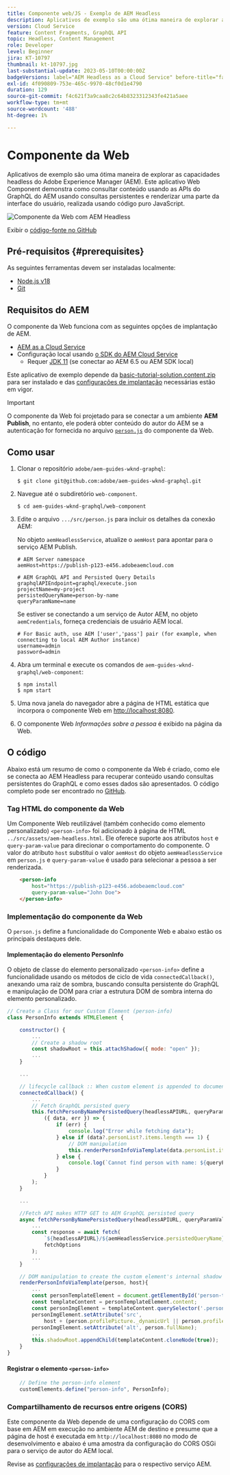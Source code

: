 ```yaml
---
title: Componente web/JS - Exemplo de AEM Headless
description: Aplicativos de exemplo são uma ótima maneira de explorar as capacidades headless do Adobe Experience Manager (AEM). Este aplicativo Web Component/JS demonstra como consultar conteúdo usando as APIs do GraphQL do AEM usando consultas persistentes.
version: Cloud Service
feature: Content Fragments, GraphQL API
topic: Headless, Content Management
role: Developer
level: Beginner
jira: KT-10797
thumbnail: kt-10797.jpg
last-substantial-update: 2023-05-10T00:00:00Z
badgeVersions: label="AEM Headless as a Cloud Service" before-title="false"
exl-id: 4f090809-753e-465c-9970-48cf0d1e4790
duration: 129
source-git-commit: f4c621f3a9caa8c2c64b8323312343fe421a5aee
workflow-type: tm+mt
source-wordcount: '488'
ht-degree: 1%

---
```


# Componente da Web

Aplicativos de exemplo são uma ótima maneira de explorar as capacidades headless do Adobe Experience Manager (AEM). Este aplicativo Web Component demonstra como consultar conteúdo usando as APIs do GraphQL do AEM usando consultas persistentes e renderizar uma parte da interface do usuário, realizada usando código puro JavaScript.

![Componente da Web com AEM Headless](./assets/web-component/web-component.png)

Exibir o [código-fonte no GitHub](https://github.com/adobe/aem-guides-wknd-graphql/tree/main/web-component)

## Pré-requisitos {#prerequisites}

As seguintes ferramentas devem ser instaladas localmente:

+ [Node.js v18](https://nodejs.org/en/)
+ [Git](https://git-scm.com/)

## Requisitos do AEM

O componente da Web funciona com as seguintes opções de implantação de AEM.

+ [AEM as a Cloud Service](https://experienceleague.adobe.com/docs/experience-manager-cloud-service/content/implementing/deploying/overview.html)
+ Configuração local usando [o SDK do AEM Cloud Service](https://experienceleague.adobe.com/docs/experience-manager-learn/cloud-service/local-development-environment-set-up/overview.html?lang=pt-BR)
   + Requer [JDK 11](https://experience.adobe.com/#/downloads/content/software-distribution/en/general.html?1_group.propertyvalues.property=.%2Fjcr%3Acontent%2Fmetadata%2Fdc%3AsoftwareType&amp;1_group.propertyvalues.operation=equals&amp;1_group.propertyvalues.0_values=software-type%3Atooling&amp;fulltext=Oracle%7E+JDK%7E+11%7E&amp;orderby=%40jcr%3Acontent%2Fjcr%3AlastModified&amp;orderby.sort=desc&amp;layout=list&amp;p.offset=0&amp;p.limit=11) (se conectar ao AEM 6.5 ou AEM SDK local)

Este aplicativo de exemplo depende da [basic-tutorial-solution.content.zip](../multi-step/assets/explore-graphql-api/basic-tutorial-solution.content.zip) para ser instalado e das [configurações de implantação](../deployment/web-component.md) necessárias estão em vigor.


>[!IMPORTANT]
>
>O componente da Web foi projetado para se conectar a um ambiente __AEM Publish__, no entanto, ele poderá obter conteúdo do autor do AEM se a autenticação for fornecida no arquivo [`person.js`](https://github.com/adobe/aem-guides-wknd-graphql/blob/main/web-component/src/person.js#L11) do componente da Web.

## Como usar

1. Clonar o repositório `adobe/aem-guides-wknd-graphql`:

   ```shell
   $ git clone git@github.com:adobe/aem-guides-wknd-graphql.git
   ```

1. Navegue até o subdiretório `web-component`.

   ```shell
   $ cd aem-guides-wknd-graphql/web-component
   ```

1. Edite o arquivo `.../src/person.js` para incluir os detalhes da conexão AEM:

   No objeto `aemHeadlessService`, atualize o `aemHost` para apontar para o serviço AEM Publish.

   ```plain
   # AEM Server namespace
   aemHost=https://publish-p123-e456.adobeaemcloud.com
   
   # AEM GraphQL API and Persisted Query Details
   graphqlAPIEndpoint=graphql/execute.json
   projectName=my-project
   persistedQueryName=person-by-name
   queryParamName=name
   ```

   Se estiver se conectando a um serviço de Autor AEM, no objeto `aemCredentials`, forneça credenciais de usuário AEM local.

   ```plain
   # For Basic auth, use AEM ['user','pass'] pair (for example, when connecting to local AEM Author instance)
   username=admin
   password=admin
   ```

1. Abra um terminal e execute os comandos de `aem-guides-wknd-graphql/web-component`:

   ```shell
   $ npm install
   $ npm start
   ```

1. Uma nova janela do navegador abre a página de HTML estática que incorpora o componente Web em [http://localhost:8080](http://localhost:8080).
1. O componente Web _Informações sobre a pessoa_ é exibido na página da Web.

## O código

Abaixo está um resumo de como o componente da Web é criado, como ele se conecta ao AEM Headless para recuperar conteúdo usando consultas persistentes do GraphQL e como esses dados são apresentados. O código completo pode ser encontrado no [GitHub](https://github.com/adobe/aem-guides-wknd-graphql/tree/main/web-component).

### Tag HTML do componente da Web

Um Componente Web reutilizável (também conhecido como elemento personalizado) `<person-info>` foi adicionado à página de HTML `../src/assets/aem-headless.html`. Ele oferece suporte aos atributos `host` e `query-param-value` para direcionar o comportamento do componente. O valor do atributo `host` substitui o valor `aemHost` do objeto `aemHeadlessService` em `person.js` e `query-param-value` é usado para selecionar a pessoa a ser renderizada.

```html
    <person-info 
        host="https://publish-p123-e456.adobeaemcloud.com"
        query-param-value="John Doe">
    </person-info>
```

### Implementação do componente da Web

O `person.js` define a funcionalidade do Componente Web e abaixo estão os principais destaques dele.

#### Implementação do elemento PersonInfo

O objeto de classe do elemento personalizado `<person-info>` define a funcionalidade usando os métodos de ciclo de vida `connectedCallback()`, anexando uma raiz de sombra, buscando consulta persistente do GraphQL e manipulação de DOM para criar a estrutura DOM de sombra interna do elemento personalizado.

```javascript
// Create a Class for our Custom Element (person-info)
class PersonInfo extends HTMLElement {

    constructor() {
        ...
        // Create a shadow root
        const shadowRoot = this.attachShadow({ mode: "open" });
        ...
    }

    ...

    // lifecycle callback :: When custom element is appended to document
    connectedCallback() {
        ...
        // Fetch GraphQL persisted query
        this.fetchPersonByNamePersistedQuery(headlessAPIURL, queryParamValue).then(
            ({ data, err }) => {
                if (err) {
                    console.log("Error while fetching data");
                } else if (data?.personList?.items.length === 1) {
                    // DOM manipulation
                    this.renderPersonInfoViaTemplate(data.personList.items[0], host);
                } else {
                    console.log(`Cannot find person with name: ${queryParamValue}`);
                }
            }
        );
    }

    ...

    //Fetch API makes HTTP GET to AEM GraphQL persisted query
    async fetchPersonByNamePersistedQuery(headlessAPIURL, queryParamValue) {
        ...
        const response = await fetch(
            `${headlessAPIURL}/${aemHeadlessService.persistedQueryName}${encodedParam}`,
            fetchOptions
        );
        ...
    }

    // DOM manipulation to create the custom element's internal shadow DOM structure
    renderPersonInfoViaTemplate(person, host){
        ...
        const personTemplateElement = document.getElementById('person-template');
        const templateContent = personTemplateElement.content;
        const personImgElement = templateContent.querySelector('.person_image');
        personImgElement.setAttribute('src',
            host + (person.profilePicture._dynamicUrl || person.profilePicture._path));
        personImgElement.setAttribute('alt', person.fullName);
        ...
        this.shadowRoot.appendChild(templateContent.cloneNode(true));
    }
}
```

#### Registrar o elemento `<person-info>`

```javascript
    // Define the person-info element
    customElements.define("person-info", PersonInfo);
```

### Compartilhamento de recursos entre origens (CORS)

Este componente da Web depende de uma configuração do CORS com base em AEM em execução no ambiente AEM de destino e presume que a página de host é executada em `http://localhost:8080` no modo de desenvolvimento e abaixo é uma amostra da configuração do CORS OSGi para o serviço de autor do AEM local.

Revise as [configurações de implantação](../deployment/web-component.md) para o respectivo serviço AEM.
